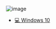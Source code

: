 
![image](https://pa1.narvii.com/7016/1c6315374bcadd491289f2d48d73ca6ac1e7ea12r1-520-218_hq.gif)
- [💻 Windows 10](#-os-)

